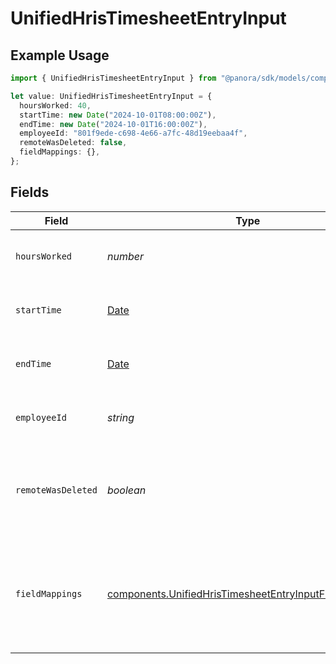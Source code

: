 # UnifiedHrisTimesheetEntryInput

## Example Usage

```typescript
import { UnifiedHrisTimesheetEntryInput } from "@panora/sdk/models/components";

let value: UnifiedHrisTimesheetEntryInput = {
  hoursWorked: 40,
  startTime: new Date("2024-10-01T08:00:00Z"),
  endTime: new Date("2024-10-01T16:00:00Z"),
  employeeId: "801f9ede-c698-4e66-a7fc-48d19eebaa4f",
  remoteWasDeleted: false,
  fieldMappings: {},
};
```

## Fields

| Field                                                                                                                            | Type                                                                                                                             | Required                                                                                                                         | Description                                                                                                                      | Example                                                                                                                          |
| -------------------------------------------------------------------------------------------------------------------------------- | -------------------------------------------------------------------------------------------------------------------------------- | -------------------------------------------------------------------------------------------------------------------------------- | -------------------------------------------------------------------------------------------------------------------------------- | -------------------------------------------------------------------------------------------------------------------------------- |
| `hoursWorked`                                                                                                                    | *number*                                                                                                                         | :heavy_minus_sign:                                                                                                               | The number of hours worked                                                                                                       | 40                                                                                                                               |
| `startTime`                                                                                                                      | [Date](https://developer.mozilla.org/en-US/docs/Web/JavaScript/Reference/Global_Objects/Date)                                    | :heavy_minus_sign:                                                                                                               | The start time of the timesheet entry                                                                                            | 2024-10-01T08:00:00Z                                                                                                             |
| `endTime`                                                                                                                        | [Date](https://developer.mozilla.org/en-US/docs/Web/JavaScript/Reference/Global_Objects/Date)                                    | :heavy_minus_sign:                                                                                                               | The end time of the timesheet entry                                                                                              | 2024-10-01T16:00:00Z                                                                                                             |
| `employeeId`                                                                                                                     | *string*                                                                                                                         | :heavy_minus_sign:                                                                                                               | The UUID of the associated employee                                                                                              | 801f9ede-c698-4e66-a7fc-48d19eebaa4f                                                                                             |
| `remoteWasDeleted`                                                                                                               | *boolean*                                                                                                                        | :heavy_minus_sign:                                                                                                               | Indicates if the timesheet entry was deleted in the remote system                                                                | false                                                                                                                            |
| `fieldMappings`                                                                                                                  | [components.UnifiedHrisTimesheetEntryInputFieldMappings](../../models/components/unifiedhristimesheetentryinputfieldmappings.md) | :heavy_minus_sign:                                                                                                               | The custom field mappings of the object between the remote 3rd party & Panora                                                    | {<br/>"custom_field_1": "value1",<br/>"custom_field_2": "value2"<br/>}                                                           |